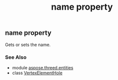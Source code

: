 ﻿---
title: name property
second_title: Aspose.3D for Python via .NET API References
description: 
type: docs
weight: 80
url: /python-net/aspose.threed.entities/vertexelementhole/name/
is_root: false
---

## name property


Gets or sets the name.

### See Also
* module [aspose.threed.entities](../../)
* class [VertexElementHole](/3d/python-net/aspose.threed.entities/vertexelementhole)
